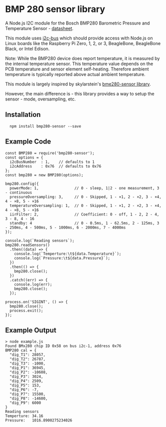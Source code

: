 BMP 280 sensor library
=========

A Node.js I2C module for the Bosch BMP280 Barometric Pressure and Temperature Sensor - [datasheet](https://cdn-shop.adafruit.com/datasheets/BST-BMP280-DS001-11.pdf).

This module uses [i2c-bus](https://github.com/fivdi/i2c-bus) which should provide access with Node.js on Linux boards like the Raspberry Pi Zero, 1, 2, or 3, BeagleBone, BeagleBone Black, or Intel Edison.

Note: While the BMP280 device does report temperature, it is measured by the internal temperature sensor. This temperature value depends on the PCB temperature and sensor element self-heating.
Therefore ambient temperature is typically reported above actual ambient temperature.

This module is largely inspired by skylarstein's [bme280-sensor library](https://github.com/skylarstein/bme280-sensor).

However, the main difference is - this library provides a way to setup the sensor - mode, oversampling, etc.

## Installation
```shell
  npm install bmp280-sensor --save
```

## Example Code

```
const BMP280 = require('bmp280-sensor');
const options = {
  i2cBusNumber  : 1,    // defaults to 1
  i2cAddress    : 0x76  // defaults to 0x76
};
const bmp280 = new BMP280(options);

bmp280.config({
  powerMode: 1,                // 0 - sleep, 1|2 - one measurement, 3 - continuous
  pressureOversampling: 3,     // 0 - Skipped, 1 - ×1, 2 - ×2, 3 - ×4, 4 - ×8, 5 - ×16
  temperatureOversampling: 1,  // 0 - Skipped, 1 - ×1, 2 - ×2, 3 - ×4, 4 - ×8, 5 - ×16
  iirFilter: 2,                // Coefficient: 0 - off, 1 - 2, 2 - 4, 3 - 8, 4 - 16
  standby: 4                   // 0 - 0.5ms, 1 - 62.5ms, 2 - 125ms, 3 - 250ms, 4 - 500ms, 5 - 1000ms, 6 - 2000ms, 7 - 4000ms
});

console.log(`Reading sensors`);
bmp280.readSensors()
  .then((data) => {
    console.log(`Temperture:\t${data.Temperature}`);
    console.log(`Pressure:\t${data.Pressure}`);
  })
  .then(() => {
    bmp280.close();
  })
  .catch((err) => {
    console.log(err);
    bmp280.close();
  });

process.on('SIGINT', () => {
  bmp280.close();
  process.exit();
});
```

## Example Output

```
> node example.js
Found BMx280 chip ID 0x58 on bus i2c-1, address 0x76
BMP280 cal = {
  "dig_T1": 28057,
  "dig_T2": 26787,
  "dig_T3": -1000,
  "dig_P1": 36945,
  "dig_P2": -10608,
  "dig_P3": 3024,
  "dig_P4": 2509,
  "dig_P5": 153,
  "dig_P6": -7,
  "dig_P7": 15500,
  "dig_P8": -14600,
  "dig_P9": 6000
}
Reading sensors
Temperture:	34.16
Pressure:	1016.8900275234026
```